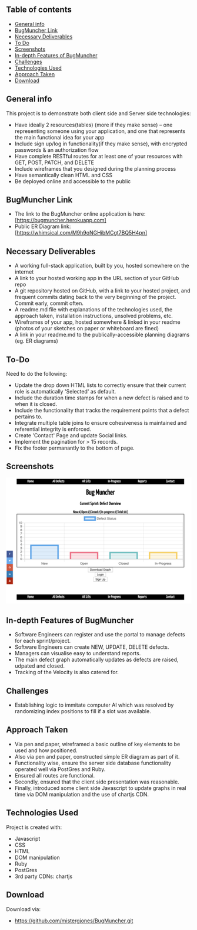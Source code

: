 ## Table of contents
* [General info](#general-info)
* [BugMuncher Link](#bugmuncher-link)
* [Necessary Deliverables](#necessary-deliverable)
* [To Do](#to-do)
* [Screenshots](#screenshots)
* [In-depth Features of BugMuncher](#in-depth-features-of-BugMuncher)
* [Challenges](#challenges)
* [Technologies Used](#technologies-used)
* [Approach Taken](#approach-taken)
* [Download](#download)

## General info
This project is to demonstrate both client side and Server side technologies:

* Have ideally 2 resources(tables) (more if they make sense) – one representing someone using your application, and one that represents the main functional idea for your app
* Include sign up/log in functionality(if they make sense), with encrypted passwords & an authorization flow
* Have complete RESTful routes for at least one of your resources with GET, POST, PATCH, and DELETE
* Include wireframes that you designed during the planning process
* Have semantically clean HTML and CSS
* Be deployed online and accessible to the public

## BugMuncher Link
* The link to the BugMuncher online application is here:
[https://bugmuncher.herokuapp.com]
* Public ER Diagram link:
[https://whimsical.com/M9h9oNGHibMCgt7BQ5H4pn]


## Necessary Deliverables
* A working full-stack application, built by you, hosted somewhere on the internet
* A link to your hosted working app in the URL section of your GitHub repo
* A git repository hosted on GitHub, with a link to your hosted project, and frequent commits dating back to the very beginning of the project. Commit early, commit often.
* A readme.md file with explanations of the technologies used, the approach taken, installation instructions, unsolved problems, etc.
* Wireframes of your app, hosted somewhere & linked in your readme (photos of your sketches on paper or whiteboard are fined)
* A link in your readme.md to the publically-accessible planning diagrams (eg. ER diagrams)

## To-Do
Need to do the following:
* Update the drop down HTML lists to correctly ensure that their current role is automatically 'Selected' as default.
* Include the duration time stamps for when a new defect is raised and to when it is closed.
* Include the functionality that tracks the requirement points that a defect pertains to.
* Integrate multiple table joins to ensure cohesiveness is maintained and referential integrity is enforced.
* Create 'Contact' Page and update Social links.
* Implement the pagination for > 15 records.
* Fix the footer permanantly to the bottom of page.

## Screenshots
![Example screenshot](screenshot.png)

## In-depth Features of BugMuncher
* Software Engineers can register and use the portal to manage defects for each sprint/project.
* Software Engineers can create NEW, UPDATE, DELETE defects.
* Managers can visualise easy to understand reports.
* The main defect graph automatically updates as defects are raised, udpated and closed.
* Tracking of the Velocity is also catered for.

## Challenges
* Establishing logic to immitate computer AI which was resolved by randomizing index positions to fill if a slot was available.

## Approach Taken
* Via pen and paper, wireframed a basic outline of key elements to be used and how positioned.
* Also via pen and paper, constructed simple ER diagram as part of it.
* Functionality wise, ensure the server side database functionality operated well via PostGres and Ruby.
* Ensured all routes are functional.
* Secondly, ensured that the client side presentation was reasonable.
* Finally, introduced some client side Javascript to update graphs in real time via DOM manipulation and the use of chartjs CDN.


## Technologies Used
Project is created with:
* Javascript
* CSS
* HTML
* DOM manipulation
* Ruby
* PostGres
* 3rd party CDNs: chartjs
	
## Download
Download via:

* https://github.com/mistergjones/BugMuncher.git
